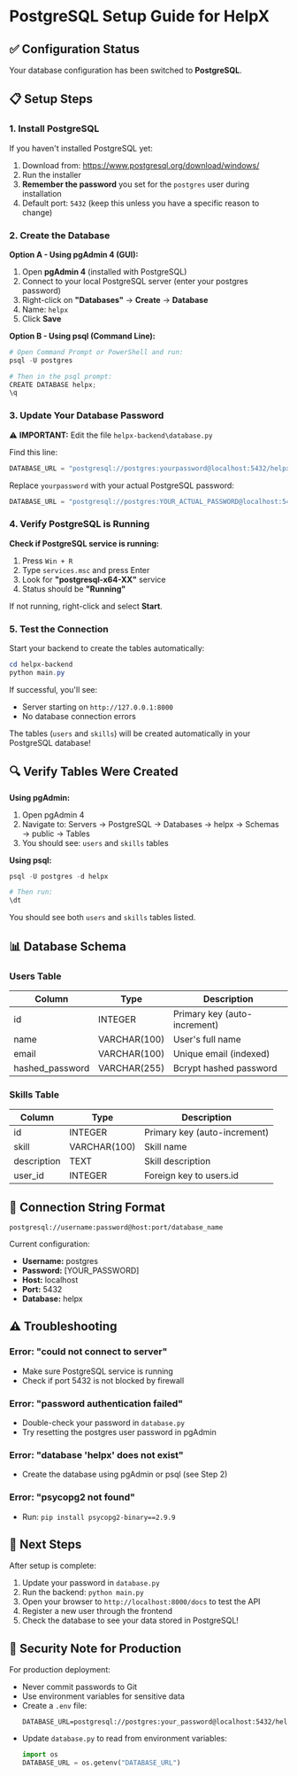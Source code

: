 # PostgreSQL Setup Guide for HelpX

## ✅ Configuration Status
Your database configuration has been switched to **PostgreSQL**.

## 📋 Setup Steps

### 1. Install PostgreSQL
If you haven't installed PostgreSQL yet:
1. Download from: https://www.postgresql.org/download/windows/
2. Run the installer
3. **Remember the password** you set for the `postgres` user during installation
4. Default port: `5432` (keep this unless you have a specific reason to change)

### 2. Create the Database

**Option A - Using pgAdmin 4 (GUI):**
1. Open **pgAdmin 4** (installed with PostgreSQL)
2. Connect to your local PostgreSQL server (enter your postgres password)
3. Right-click on **"Databases"** → **Create** → **Database**
4. Name: `helpx`
5. Click **Save**

**Option B - Using psql (Command Line):**
```powershell
# Open Command Prompt or PowerShell and run:
psql -U postgres

# Then in the psql prompt:
CREATE DATABASE helpx;
\q
```

### 3. Update Your Database Password

⚠️ **IMPORTANT:** Edit the file `helpx-backend\database.py`

Find this line:
```python
DATABASE_URL = "postgresql://postgres:yourpassword@localhost:5432/helpx"
```

Replace `yourpassword` with your actual PostgreSQL password:
```python
DATABASE_URL = "postgresql://postgres:YOUR_ACTUAL_PASSWORD@localhost:5432/helpx"
```

### 4. Verify PostgreSQL is Running

**Check if PostgreSQL service is running:**
1. Press `Win + R`
2. Type `services.msc` and press Enter
3. Look for **"postgresql-x64-XX"** service
4. Status should be **"Running"**

If not running, right-click and select **Start**.

### 5. Test the Connection

Start your backend to create the tables automatically:

```powershell
cd helpx-backend
python main.py
```

If successful, you'll see:
- Server starting on `http://127.0.0.1:8000`
- No database connection errors

The tables (`users` and `skills`) will be created automatically in your PostgreSQL database!

## 🔍 Verify Tables Were Created

**Using pgAdmin:**
1. Open pgAdmin 4
2. Navigate to: Servers → PostgreSQL → Databases → helpx → Schemas → public → Tables
3. You should see: `users` and `skills` tables

**Using psql:**
```powershell
psql -U postgres -d helpx

# Then run:
\dt
```

You should see both `users` and `skills` tables listed.

## 📊 Database Schema

### Users Table
| Column | Type | Description |
|--------|------|-------------|
| id | INTEGER | Primary key (auto-increment) |
| name | VARCHAR(100) | User's full name |
| email | VARCHAR(100) | Unique email (indexed) |
| hashed_password | VARCHAR(255) | Bcrypt hashed password |

### Skills Table
| Column | Type | Description |
|--------|------|-------------|
| id | INTEGER | Primary key (auto-increment) |
| skill | VARCHAR(100) | Skill name |
| description | TEXT | Skill description |
| user_id | INTEGER | Foreign key to users.id |

## 🔧 Connection String Format

```
postgresql://username:password@host:port/database_name
```

Current configuration:
- **Username:** postgres
- **Password:** [YOUR_PASSWORD]
- **Host:** localhost
- **Port:** 5432
- **Database:** helpx

## ⚠️ Troubleshooting

### Error: "could not connect to server"
- Make sure PostgreSQL service is running
- Check if port 5432 is not blocked by firewall

### Error: "password authentication failed"
- Double-check your password in `database.py`
- Try resetting the postgres user password in pgAdmin

### Error: "database 'helpx' does not exist"
- Create the database using pgAdmin or psql (see Step 2)

### Error: "psycopg2 not found"
- Run: `pip install psycopg2-binary==2.9.9`

## 🎯 Next Steps

After setup is complete:
1. Update your password in `database.py`
2. Run the backend: `python main.py`
3. Open your browser to `http://localhost:8000/docs` to test the API
4. Register a new user through the frontend
5. Check the database to see your data stored in PostgreSQL!

## 🔐 Security Note for Production

For production deployment:
- Never commit passwords to Git
- Use environment variables for sensitive data
- Create a `.env` file:
  ```
  DATABASE_URL=postgresql://postgres:your_password@localhost:5432/helpx
  ```
- Update `database.py` to read from environment variables:
  ```python
  import os
  DATABASE_URL = os.getenv("DATABASE_URL")
  ```
